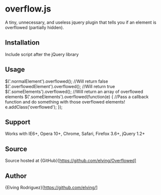 overflow.js
===========

A tiny, unnecessary, and useless jquery plugin that tells you if an element is overflowed (partially hidden).

Installation
-----------

Include script after the jQuery library

<script src="/path/to/jquery.js"></script>
<script src="/path/to/overflowed.min.js"></script>

Usage
-----

$('.normalElement').overflowed(); //Will return false
$('.overflowedElement').overflowed(); //Will return true
$('.someElements').overflowed(); //Will return an array of overflowed elements
$('.someElements').overflowed(function(e) {
    //Pass a callback function and do something with those overflowed elements!
    e.addClass('overflowed');
});

Support
-------

Works with IE6+, Opera 10+, Chrome, Safari, Firefox 3.6+, jQuery 1.2+

Source
------

Source hosted at {GitHub}[https://github.com/elving/Overflowed]

Author
------

{Elving Rodriguez}[https://github.com/elving/]